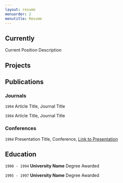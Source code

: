 ```yaml
---
layout: resume
menuorder: 2
menutitle: Resume
---
```

## Currently

Current Position Description

## Projects
<!--List of projects -->

## Publications
<!-- A list is also available [online](https://scholar.google.co.uk/citations?user=LTOTl0YAAAAJ) -->

### Journals

`1994`
Article Title, Journal Title

`1994`
Article Title, Journal Title


### Conferences

`1994`
Presentation Title, Conference, <a href="https://MyWebsite.tld/presentation1">Link to Presentation</a>

## Education

`1990 - 1994`
__University Name__
Degree Awarded

`1995 - 1997`
__University Name__
Degree Awarded 

<!-- ### Footer

Last updated: May 2013 -->


